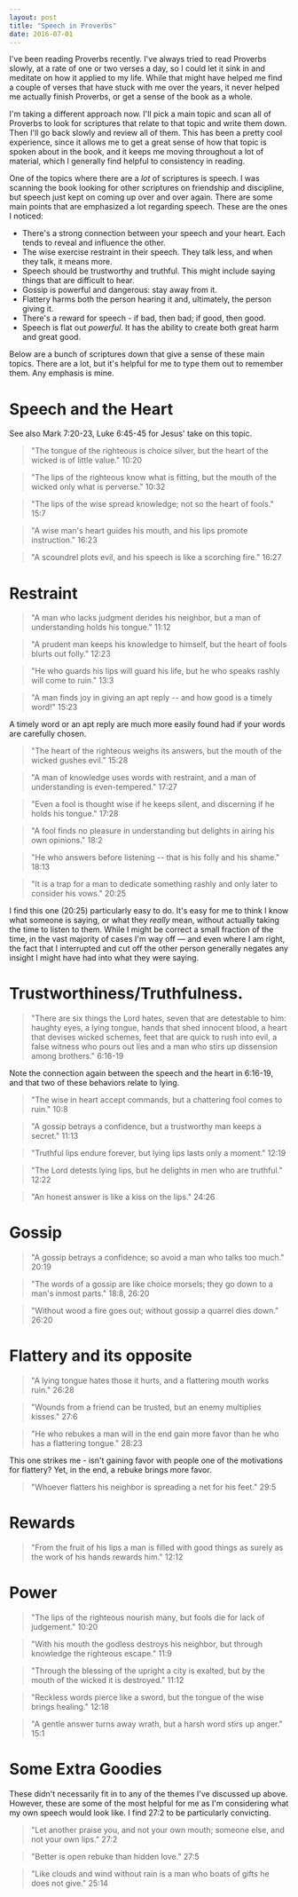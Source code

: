 ```yaml
---
layout: post
title: "Speech in Proverbs"
date: 2016-07-01
---
```


I've been reading Proverbs recently. I've always tried to read Proverbs slowly, at a rate of one or two verses a day, so I could let it sink in and meditate on how it applied to my life. While that might have helped me find a couple of verses that have stuck with me over the years, it never helped me actually finish Proverbs, or get a sense of the book as a whole.

I'm taking a different approach now. I'll pick a main topic and scan all of Proverbs to look for scriptures that relate to that topic and write them down. Then I'll go back slowly and review all of them. This has been a pretty cool experience, since it allows me to get a great sense of how that topic is spoken about in the book, and it keeps me moving throughout a lot of material, which I generally find helpful to consistency in reading.

One of the topics where there are a *lot* of scriptures is speech. I was scanning the book looking for other scriptures on friendship and discipline, but speech just kept on coming up over and over again. There are some main points that are emphasized a lot regarding speech. These are the ones I noticed:

- There's a strong connection between your speech and your heart. Each tends to reveal and influence the other.
- The wise exercise restraint in their speech. They talk less, and when they talk, it means more.
- Speech should be trustworthy and truthful. This might include saying things that are difficult to hear.
- Gossip is powerful and dangerous: stay away from it.
- Flattery harms both the person hearing it and, ultimately, the person giving it.
- There's a reward for speech - if bad, then bad; if good, then good.
- Speech is flat out *powerful*. It has the ability to create both great harm and great good.

Below are a bunch of scriptures down that give a sense of these main topics. There are a lot, but it's helpful for me to type them out to remember them. Any emphasis is mine.

# Speech and the Heart
See also Mark 7:20-23, Luke 6:45-45 for Jesus' take on this topic.


> "The tongue of the righteous is choice silver, but the heart of the wicked is of little value." 10:20


> "The lips of the righteous know what is fitting, but the mouth of the wicked only what is perverse." 10:32


> "The lips of the wise spread knowledge; not so the heart of fools." 15:7


> "A wise man's heart guides his mouth, and his lips promote instruction." 16:23


> "A scoundrel plots evil, and his speech is like a scorching fire." 16:27

# Restraint
> "A man who lacks judgment derides his neighbor, but a man of understanding holds his tongue." 11:12


> "A prudent man keeps his knowledge to himself, but the heart of fools blurts out folly." 12:23


> "He who guards his lips will guard his life, but he who speaks rashly will come to ruin." 13:3


> "A man finds joy in giving an apt reply -- and how good is a timely word!" 15:23

A timely word or an apt reply are much more easily found had if your words are carefully chosen.


> "The heart of the righteous weighs its answers, but the mouth of the wicked gushes evil." 15:28


> "A man of knowledge uses words with restraint, and a man of understanding is even-tempered." 17:27


> "Even a fool is thought wise if he keeps silent, and discerning if he holds his tongue." 17:28


> "A fool finds no pleasure in understanding but delights in airing his own opinions." 18:2 


> "He who answers before listening -- that is his folly and his shame." 18:13


> "It is a trap for a man to dedicate something rashly and only later to consider his vows." 20:25

I find this one (20:25) particularly easy to do. It's easy for me to think I know what someone is saying, or what they *really* mean, without actually taking the time to listen to them. While I might be correct a small fraction of the time, in the vast majority of cases I'm way off — and even where I am right, the fact that I interrupted and cut off the other person generally negates any insight I might have had into what they were saying.

# Trustworthiness/Truthfulness.

> "There are six things the Lord hates, seven that are detestable to him: haughty eyes, a lying tongue, hands that shed innocent blood, a heart that devises wicked schemes, feet that are quick to rush into evil, a false witness who pours out lies and a man who stirs up dissension among brothers." 6:16-19

Note the connection again between the speech and the heart in 6:16-19, and that two of these behaviors relate to lying.

> "The wise in heart accept commands, but a chattering fool comes to ruin." 10:8


> "A gossip betrays a confidence, but a trustworthy man keeps a secret." 11:13


> "Truthful lips endure forever, but lying lips lasts only a moment." 12:19


> "The Lord detests lying lips, but he delights in men who are truthful." 12:22


> "An honest answer is like a kiss on the lips." 24:26

# Gossip
> "A gossip betrays a confidence; so avoid a man who talks too much." 20:19

> "The words of a gossip are like choice morsels; they go down to a man's inmost parts." 18:8, 26:20

> "Without wood a fire goes out; without gossip a quarrel dies down." 26:20

# Flattery and its opposite
> "A lying tongue hates those it hurts, and a flattering mouth works ruin." 26:28

> "Wounds from a friend can be trusted, but an enemy multiplies kisses." 27:6

> "He who rebukes a man will in the end gain more favor than he who has a flattering tongue." 28:23

This one strikes me - isn't gaining favor with people one of the motivations for flattery? Yet, in the end, a rebuke brings more favor. 

> "Whoever flatters his neighbor is spreading a net for his feet." 29:5

# Rewards
> "From the fruit of his lips a man is filled with good things as surely as the work of his hands rewards him." 12:12

# Power
> "The lips of the righteous nourish many, but fools die for lack of judgement." 10:20


> "With his mouth the godless destroys his neighbor, but through knowledge the righteous escape." 11:9


> "Through the blessing of the upright a city is exalted, but by the mouth of the wicked it is destroyed." 11:12


> "Reckless words pierce like a sword, but the tongue of the wise brings healing." 12:18


> "A gentle answer turns away wrath, but a harsh word stirs up anger." 15:1


# Some Extra Goodies

These didn't necessarily fit in to any of the themes I've discussed up above. However, these are some of the most helpful for me as I'm considering what my own speech would look like. I find 27:2 to be particularly convicting. 

> "Let another praise you, and not your own mouth; someone else, and not your own lips." 27:2


> "Better is open rebuke than hidden love." 27:5


> "Like clouds and wind without rain is a man who boats of gifts he does not give." 25:14
